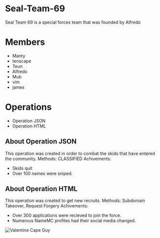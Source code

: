 # Seal-Team-69
Seal Team 69 is a special forces team that was founded by Alfredo

# Members
- Manty
- tenscape
- Teun
- Alfredo
- Mub
- vim
- james

# Operations
- Operation JSON
- Operation HTML

## About Operation JSON
This operation was created in order to combat the skids that have entered the community.
Methods: CLASSIFIED
Achivements:
- Skids quit
- Over 100 names were sniped.

## About Operation HTML
This operation was created to get new recruits.
Methods: Subdomain Takeover, Request Forgery
Achivements:
- Over 300 applications were recieved to join the force.
- Numerous NameMC profiles had their social media changed.

![Valentine Cape Guy](https://media.discordapp.net/attachments/799049403453014066/1069584005323825302/IMG_2456.png?width=210&height=371)
